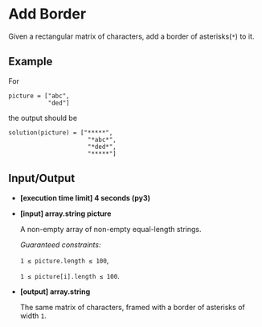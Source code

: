 # Add Border

Given a rectangular matrix of characters, add a border of asterisks(`*`) to it.

## Example

For

```
picture = ["abc",
           "ded"]
```

the output should be

```
solution(picture) = ["*****",
                      "*abc*",
                      "*ded*",
                      "*****"]
```

## Input/Output

- **[execution time limit] 4 seconds (py3)**

- **[input] array.string picture**

	A non-empty array of non-empty equal-length strings.

	*Guaranteed constraints:*

	`1 ≤ picture.length ≤ 100`,

	`1 ≤ picture[i].length ≤ 100`.

- **[output] array.string**

	The same matrix of characters, framed with a border of asterisks of width `1`.
